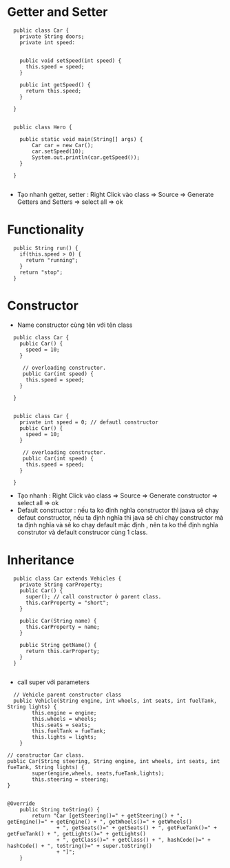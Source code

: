 # Getter and Setter

``` 
  public class Car {
    private String doors;
    private int speed:
    
    
    public void setSpeed(int speed) {
      this.speed = speed;
    }
    
    public int getSpeed() {
      return this.speed;
    }
     
  }
  
  
  public class Hero {
  
    public static void main(String[] args) {
        Car car = new Car();
        car.setSpeed(10);
        System.out.println(car.getSpeed());
    }
  
  }
  

```

- Tạo nhanh getter, setter : Right Click vào class => Source => Generate Getters and Setters => select all => ok

# Functionality

```
  public String run() {
    if(this.speed > 0) {
      return "running";
    }
    return "stop";
  }
```

# Constructor
- Name constructor cùng tên với tên class

```
  public class Car { 
    public Car() {
      speed = 10;
    }
  
     // overloading constructor.
     public Car(int speed) {
      this.speed = speed;
    }
  
  }
  
```

```
  public class Car { 
    private int speed = 0; // defautl constructor
    public Car() {
      speed = 10;
    }
  
     // overloading constructor.
     public Car(int speed) {
      this.speed = speed;
    }
  
  }

```

- Tạo nhanh :  Right Click vào class => Source => Generate constructor => select all => ok
- Default constructor : nếu ta ko định nghĩa constructor thì jaava sẽ chạy defaut constructor, nếu ta định nghĩa thì java sẽ chỉ chạy constructor mà ta định nghĩa và sẽ ko chạy default mặc định , nên ta ko thể định nghĩa construtor và default construcor cùng 1 class.



# Inheritance

```
  public class Car extends Vehicles {
    private String carProperty;
    public Car() {
      super(); // call constructor ở parent class.
      this.carProperty = "short";
    } 
    
    public Car(String name) {
      this.carProperty = name;
    }
    
    public String getName() {
      return this.carProperty;
    }
  }
  
```

- call super với parameters

```
  // Vehicle parent constructor class
  public Vehicle(String engine, int wheels, int seats, int fuelTank, String lights) {
		this.engine = engine;
		this.wheels = wheels;
		this.seats = seats;
		this.fuelTank = fueTank;
		this.lights = lights;
	}

// constructor Car class.
public Car(String steering, String engine, int wheels, int seats, int fueTank, String lights) {
		super(engine,wheels, seats,fueTank,lights);
		this.steering = steering;
}


@Override
	public String toString() {
		return "Car [getSteering()=" + getSteering() + ", getEngine()=" + getEngine() + ", getWheels()=" + getWheels()
				+ ", getSeats()=" + getSeats() + ", getFueTank()=" + getFueTank() + ", getLights()=" + getLights()
				+ ", getClass()=" + getClass() + ", hashCode()=" + hashCode() + ", toString()=" + super.toString()
				+ "]";
	}

```
